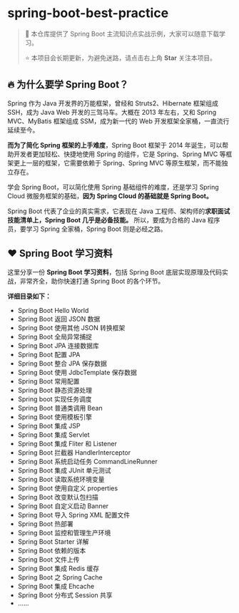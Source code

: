 # spring-boot-best-practice

> :rocket: 本仓库提供了 Spring Boot 主流知识点实战示例，大家可以随意下载学习。
>
> :star: 本项目会长期更新，为避免迷路，请点击右上角 **Star** 关注本项目。

## :fire: 为什么要学 Spring Boot？

Spring 作为 Java 开发界的万能框架，曾经和 Struts2、Hibernate 框架组成 SSH，成为 Java Web 开发的三驾马车。大概在 2013 年左右，又和 Spring MVC、MyBatis 框架组成 SSM，成为新一代的 Web 开发框架全家桶，一直流行延续至今。

**而为了简化 Spring 框架的上手难度**，Spring Boot 框架于 2014 年诞生，可以帮助开发者更加轻松、快捷地使用 Spring 的组件，它是 Spring、Spring MVC 等框架更上一层的框架，它需要依赖于 Spring、Spring MVC 等原生框架，而不能独立存在。

学会 Spring Boot，可以简化使用 Spring 基础组件的难度，还是学习 Spring Cloud 微服务框架的基础，**因为 Spring Cloud 的基础就是 Spring Boot。**

Spring Boot 代表了企业的真实需求，它表现在 Java 工程师、架构师的**求职面试技能清单上，Spring Boot 几乎是必备技能。** 所以，要成为合格的 Java 程序员，要学习 Spring 全家桶，Spring Boot 则是必经之路。

## :heart: Spring Boot 学习资料

这里分享一份 **Spring Boot 学习资料**，包括 Spring Boot 底层实现原理及代码实战，非常齐全，助你快速打通 Spring Boot 的各个环节。

**详细目录如下：**

- Spring Boot Hello World
- Spring Boot 返回 JSON 数据
- Spring Boot 使用其他 JSON 转换框架
- Spring Boot 全局异常捕捉
- Spring Boot JPA 连接数据库
- Spring Boot 配置 JPA
- Spring Boot 整合 JPA 保存数据
- Spring Boot 使用 JdbcTemplate 保存数据
- Spring Boot 常用配置
- Spring Boot 静态资源处理
- Spring boot 实现任务调度 
- Spring Boot 普通类调用 Bean
- Spring Boot 使用模板引擎
- Spring Boot 集成 JSP
- Spring Boot 集成 Servlet
- Spring Boot 集成 Fliter 和 Listener
- Spring Boot 拦截器 HandlerInterceptor
- Spring Boot 系统启动任务 CommandLineRunner
- Spring Boot 集成 JUnit 单元测试
- Spring Boot 读取系统环境变量
- Spring Boot 使用自定义 properties
- Spring Boot 改变默认包扫描
- Spring Boot 自定义启动 Banner
- Spring Boot 导入 Spring XML 配置文件
- Spring Boot 热部署
- Spring Boot 监控和管理生产环境
- Spring Boot Starter 详解
- Spring Boot 依赖的版本
- Spring Boot 文件上传
- Spring Boot 集成 Redis 缓存
- Spring Boot 之 Spring Cache
- Spring Boot 集成 Ehcache
- Spring Boot 分布式 Session 共享
- ......

